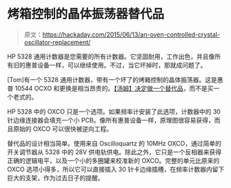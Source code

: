 # 烤箱控制的晶体振荡器替代品

> 原文：<https://hackaday.com/2015/06/13/an-oven-controlled-crystal-oscillator-replacement/>

HP 5328 通用计数器是您需要的所有计数器。它坚固耐用，工作出色，并且像所有旧的惠普设备一样，可以继续使用。不过，当它坏掉时，那就成问题了。

[Tom]有一个 5328 通用计数器，带有一个坏了的烤箱控制的晶体振荡器。这是惠普 10544 OCXO 和更换是相当昂贵的。[【汤姆】决定做一个替代品](https://hackaday.io/project/6278-hp5328-counter-ocxo-replacement)，而不是买一个老式的。

HP 5328 中的 OXCO 只是一个选项。如果频率计安装了此选项，计数器中的 30 针边缘连接器会填充一个小 PCB。像所有惠普设备一样，原理图很容易获得，而且原始的 OXCO 可以很快被逆向工程。

替代品的设计相当简单。使用来自 Oscilloquartz 的 10MHz OXCO，通过简单的开关调节器从 5328 中的 28V 供电轨供电。除此之外，它只是一个反相器来获得正确的逻辑电平，以及一个小的多圈罐来校准新的 OXCO。完整的单元比原来的 OXCO 选项小得多，所以它可以直接插入 30 针卡边缘插槽，在频率计数器内留下巨大的支架，作为过去日子的提醒。